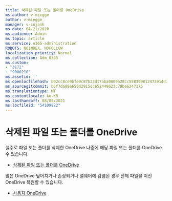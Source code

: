 ```yaml
---
title: 삭제된 파일 또는 폴더를 OneDrive
ms.author: v-miegge
author: v-miegge
manager: v-cojank
ms.date: 04/21/2020
ms.audience: Admin
ms.topic: article
ms.service: o365-administration
ROBOTS: NOINDEX, NOFOLLOW
localization_priority: Normal
ms.collection: Adm_O365
ms.custom:
- "3172"
- "9000210"
ms.assetid: ''
ms.openlocfilehash: b02cc8ce9bfe9c87b23d17aba0809a28cc558390812473914d378d60ea30a660
ms.sourcegitcommit: b5f7da89a650d2915dc652449623c78be6247175
ms.translationtype: MT
ms.contentlocale: ko-KR
ms.lasthandoff: 08/05/2021
ms.locfileid: "54109822"
---
```

# <a name="restore-deleted-files-or-folders-in-onedrive"></a>삭제된 파일 또는 폴더를 OneDrive

실수로 파일 또는 폴더를 삭제한 OneDrive 나중에 해당 파일 또는 폴더를 OneDrive 수 있습니다.

* [삭제된 파일 또는 폴더를 OneDrive](https://support.office.com/article/restore-deleted-files-or-folders-in-onedrive-949ada80-0026-4db3-a953-c99083e6a84f)

많은 OneDrive 덮어치거나 손상되거나 맬웨어에 감염된 경우 전체 파일을 이전 OneDrive 복원할 수 있습니다.

* [사용자 OneDrive](https://support.office.com/article/Restore-your-OneDrive-fa231298-759d-41cf-bcd0-25ac53eb8a15)
